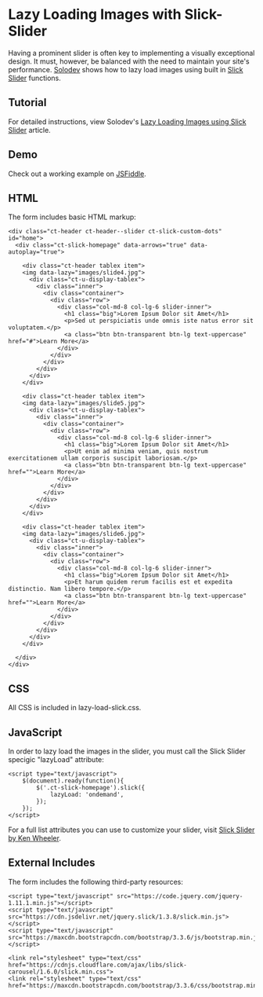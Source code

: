 # Lazy Loading Images with Slick-Slider
Having a prominent slider is often key to implementing a visually exceptional design. It must, however, be balanced with the need to maintain your site's performance. [Solodev](https://www.solodev.com/) shows how to lazy load images using built in [Slick Slider](http://kenwheeler.github.io/slick/) functions.

## Tutorial

For detailed instructions, view Solodev's [Lazy Loading Images using Slick Slider](https://www.solodev.com/blog/web-design/lazy-loading-images-using-slick-slider.stml) article.

## Demo

Check out a working example on [JSFiddle](https://jsfiddle.net/solodev/sobtocgc/).

## HTML

The form includes basic HTML markup:
```
<div class="ct-header ct-header--slider ct-slick-custom-dots" id="home">
  <div class="ct-slick-homepage" data-arrows="true" data-autoplay="true">
  
	<div class="ct-header tablex item">
	<img data-lazy="images/slide4.jpg">
      <div class="ct-u-display-tablex">
        <div class="inner">
          <div class="container">
            <div class="row">
              <div class="col-md-8 col-lg-6 slider-inner">
                <h1 class="big">Lorem Ipsum Dolor sit Amet</h1>
                <p>Sed ut perspiciatis unde omnis iste natus error sit voluptatem.</p>
                <a class="btn btn-transparent btn-lg text-uppercase" href="#">Learn More</a>
              </div>
            </div>
          </div>
        </div>
      </div>
    </div>

    <div class="ct-header tablex item">
	<img data-lazy="images/slide5.jpg">
      <div class="ct-u-display-tablex">
        <div class="inner">
          <div class="container">
            <div class="row">
              <div class="col-md-8 col-lg-6 slider-inner">
                <h1 class="big">Lorem Ipsum Dolor sit Amet</h1>
                <p>Ut enim ad minima veniam, quis nostrum exercitationem ullam corporis suscipit laboriosam.</p>
                <a class="btn btn-transparent btn-lg text-uppercase" href="">Learn More</a>
              </div>
            </div>
          </div>
        </div>
      </div>
    </div>

    <div class="ct-header tablex item"> 
	<img data-lazy="images/slide6.jpg">
      <div class="ct-u-display-tablex">
        <div class="inner">
          <div class="container">
            <div class="row">
              <div class="col-md-8 col-lg-6 slider-inner">
                <h1 class="big">Lorem Ipsum Dolor sit Amet</h1>
                <p>Et harum quidem rerum facilis est et expedita distinctio. Nam libero tempore.</p>
                <a class="btn btn-transparent btn-lg text-uppercase" href="">Learn More</a>
              </div>
            </div>
          </div>
        </div>
      </div>
    </div>
    
  </div>
</div>
```

## CSS

All CSS is included in lazy-load-slick.css.

## JavaScript

In order to lazy load the images in the slider, you must call the Slick Slider specigic "lazyLoad" attribute:
```
<script type="text/javascript">
	$(document).ready(function(){
		$('.ct-slick-homepage').slick({
			lazyLoad: 'ondemand',
		});
	}); 
</script>
```

For a full list attributes you can use to customize your slider, visit [Slick Slider by Ken Wheeler](http://kenwheeler.github.io/slick/).

## External Includes

The form includes the following third-party resources:
```
<script type="text/javascript" src="https://code.jquery.com/jquery-1.11.1.min.js"></script>     
<script type="text/javascript" src="https://cdn.jsdelivr.net/jquery.slick/1.3.8/slick.min.js"></script>    
<script type="text/javascript" src="https://maxcdn.bootstrapcdn.com/bootstrap/3.3.6/js/bootstrap.min.js"></script>

<link rel="stylesheet" type="text/css" href="https://cdnjs.cloudflare.com/ajax/libs/slick-carousel/1.6.0/slick.min.css">  
<link rel="stylesheet" type="text/css" href="https://maxcdn.bootstrapcdn.com/bootstrap/3.3.6/css/bootstrap.min.css">  
```